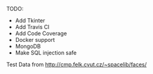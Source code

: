 TODO:
* Add Tkinter
* Add Travis CI
* Add Code Coverage
* Docker support
* MongoDB
* Make SQL injection safe

Test Data from http://cmp.felk.cvut.cz/~spacelib/faces/

